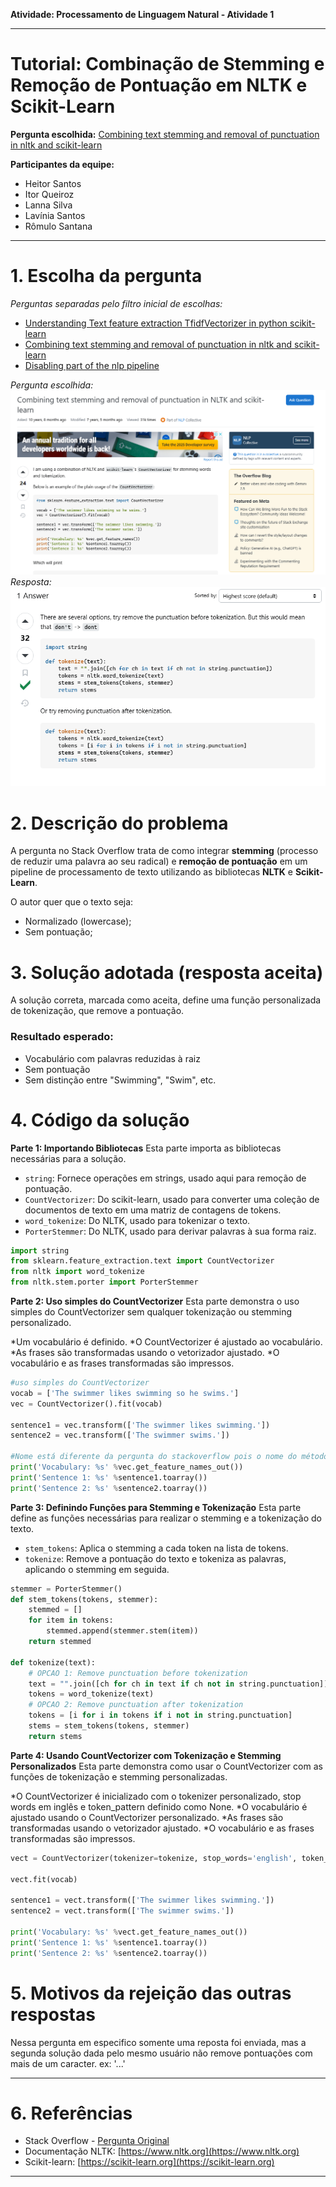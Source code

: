 **Atividade: Processamento de Linguagem Natural - Atividade 1**

---

# Tutorial: Combinação de Stemming e Remoção de Pontuação em NLTK e Scikit-Learn

**Pergunta escolhida:** [Combining text stemming and removal of punctuation in nltk and scikit-learn](https://stackoverflow.com/questions/26126442/combining-text-stemming-and-removal-of-punctuation-in-nltk-and-scikit-learn/26132560#26132560)

**Participantes da equipe:**

* Heitor Santos
* Itor Queiroz
* Lanna Silva
* Lavínia Santos
* Rômulo Santana

---
# 1. Escolha da pergunta

*Perguntas separadas pelo filtro inicial de escolhas:* 

* [Understanding Text feature extraction TfidfVectorizer in python scikit-learn](https://stackoverflow.com/questions/47557417/understanding-text-feature-extraction-tfidfvectorizer-in-python-scikit-learn)
* [Combining text stemming and removal of punctuation in nltk and scikit-learn](https://stackoverflow.com/questions/26126442/combining-text-stemming-and-removal-of-punctuation-in-nltk-and-scikit-learn/26132560#26132560)
* [Disabling part of the nlp pipeline](https://stackoverflow.com/questions/53870599/disabling-part-of-the-nlp-pipeline)

*Pergunta escolhida:*
![img1.png](pergunta_stack.png)
*Resposta:*
![img2.png](Resposta.png)

# 2. Descrição do problema

A pergunta no Stack Overflow trata de como integrar **stemming** (processo de reduzir uma palavra ao seu radical) e **remoção de pontuação** em um pipeline de processamento de texto utilizando as bibliotecas **NLTK** e **Scikit-Learn**.

O autor quer que o texto seja:

* Normalizado (lowercase);
* Sem pontuação;
  

# 3. Solução adotada (resposta aceita)

A solução correta, marcada como aceita, define uma função personalizada de tokenização, que remove a pontuação.

### Resultado esperado:

* Vocabulário com palavras reduzidas à raiz
* Sem pontuação
* Sem distinção entre "Swimming", "Swim", etc.



# 4. Código da solução

**Parte 1: Importando Bibliotecas**
Esta parte importa as bibliotecas necessárias para a solução.
*   `string`: Fornece operações em strings, usado aqui para remoção de pontuação.
*   `CountVectorizer`: Do scikit-learn, usado para converter uma coleção de documentos de texto em uma matriz de contagens de tokens.
*   `word_tokenize`: Do NLTK, usado para tokenizar o texto.
*   `PorterStemmer`: Do NLTK, usado para derivar palavras à sua forma raiz.

```python
import string
from sklearn.feature_extraction.text import CountVectorizer
from nltk import word_tokenize
from nltk.stem.porter import PorterStemmer
```

**Parte 2: Uso simples do CountVectorizer**
Esta parte demonstra o uso simples do CountVectorizer sem qualquer tokenização ou stemming personalizado.

*Um vocabulário é definido.
*O CountVectorizer é ajustado ao vocabulário.
*As frases são transformadas usando o vetorizador ajustado.
*O vocabulário e as frases transformadas são impressos.

```python
#uso simples do CountVectorizer
vocab = ['The swimmer likes swimming so he swims.']
vec = CountVectorizer().fit(vocab)

sentence1 = vec.transform(['The swimmer likes swimming.'])
sentence2 = vec.transform(['The swimmer swims.'])

#Nome está diferente da pergunta do stackoverflow pois o nome do método foi alterado em versões mais recentes do sklearn
print('Vocabulary: %s' %vec.get_feature_names_out())
print('Sentence 1: %s' %sentence1.toarray())
print('Sentence 2: %s' %sentence2.toarray())
```
**Parte 3: Definindo Funções para Stemming e Tokenização**
Esta parte define as funções necessárias para realizar o stemming e a tokenização do texto.
*   `stem_tokens`: Aplica o stemming a cada token na lista de tokens.
*   `tokenize`: Remove a pontuação do texto e tokeniza as palavras, aplicando o stemming em seguida.

```python
stemmer = PorterStemmer()
def stem_tokens(tokens, stemmer):
    stemmed = []
    for item in tokens:
        stemmed.append(stemmer.stem(item))
    return stemmed

def tokenize(text):
    # OPCAO 1: Remove punctuation before tokenization
    text = "".join([ch for ch in text if ch not in string.punctuation])
    tokens = word_tokenize(text)
    # OPCAO 2: Remove punctuation after tokenization
    tokens = [i for i in tokens if i not in string.punctuation]
    stems = stem_tokens(tokens, stemmer)
    return stems
```
**Parte 4: Usando CountVectorizer com Tokenização e Stemming Personalizados**
Esta parte demonstra como usar o CountVectorizer com as funções de tokenização e stemming personalizadas.

*O CountVectorizer é inicializado com o tokenizer personalizado, stop words em inglês e token_pattern definido como None.
*O vocabulário é ajustado usando o CountVectorizer personalizado.
*As frases são transformadas usando o vetorizador ajustado.
*O vocabulário e as frases transformadas são impressos.

```python
vect = CountVectorizer(tokenizer=tokenize, stop_words='english', token_pattern=None)

vect.fit(vocab)

sentence1 = vect.transform(['The swimmer likes swimming.'])
sentence2 = vect.transform(['The swimmer swims.'])

print('Vocabulary: %s' %vect.get_feature_names_out())
print('Sentence 1: %s' %sentence1.toarray())
print('Sentence 2: %s' %sentence2.toarray())
```
# 5. Motivos da rejeição das outras respostas

Nessa pergunta em especifico somente uma reposta foi enviada, mas a segunda solução dada pelo mesmo usuário não remove pontuações com mais de um caracter. ex: '...'

---

# 6. Referências

* Stack Overflow - [Pergunta Original](https://stackoverflow.com/questions/26126442/combining-text-stemming-and-removal-of-punctuation-in-nltk-and-scikit-learn/26132560#26132560)
* Documentação NLTK: [https://www.nltk.org](https://www.nltk.org)
* Scikit-learn: [https://scikit-learn.org](https://scikit-learn.org)

---

